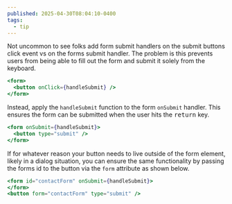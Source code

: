 ```yaml
---
published: 2025-04-30T08:04:10-0400
tags:
  - tip
---
```


Not uncommon to see folks add form submit handlers on the submit buttons click event vs on the forms submit handler. The problem is this prevents users from being able to fill out the form and submit it solely from the keyboard.

```jsx
<form>
  <button onClick={handleSubmit} />
</form>
```

Instead, apply the `handleSubmit` function to the form `onSubmit` handler. This ensures the form can be submitted when the user hits the <kbd>return</kbd> key.

```jsx
<form onSubmit={handleSubmit}>
  <button type="submit" />
</form>
```

If for whatever reason your button needs to live outside of the form element, likely in a dialog situation, you can ensure the same functionality by passing the forms id to the button via the `form` attribute as shown below.

```jsx
<form id="contactForm" onSubmit={handleSubmit}>
</form>
<button form="contactForm" type="submit" />
```
